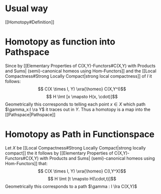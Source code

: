 
# Usual way 
[[Homotopy#Definition]]

# Homotopy as function into Pathspace
Since by [[Elementary Properties of C(X,Y)-Functors#C(X,Y) with Products and Sums| (semi)-canonical homeos using Hom-Functors]] and the [[Local Compactness#Strong Locally Compact|strong local compactness]] of $I$ it follows:
$$ C(X \times I, Y) \xra{\homeo} C(X,Y^I)$$
$$ H \lmt [x \mapsto H(x, \cdot)]$$
Geometrically this corresponds to telling each point $x \in X$ which path $\gamma_x:I \ra Y$ it traces out in $Y$.
Thus a homotopy is a map into the [[Pathspace|Pathspace]]

# Homotopy as Path in Functionspace
Let $X$ be [[Local Compactness#Strong Locally Compact|strong locally compact]] the it follows by [[Elementary Properties of C(X,Y)-Functors#C(X,Y) with Products and Sums| (semi)-canonical homeos using Hom-Functors]] that:
$$ C(X \times I, Y) \xra{\homeo} C(I,Y^X)$$
$$ H \lmt [t \mapsto H(\cdot,t)]$$
Geometrically this corresponds to a path $\gamma : I \lra C(X,Y)$